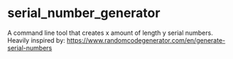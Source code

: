 # serial_number_generator
A command line tool that creates x amount of length y serial numbers.  Heavily inspired by: https://www.randomcodegenerator.com/en/generate-serial-numbers
